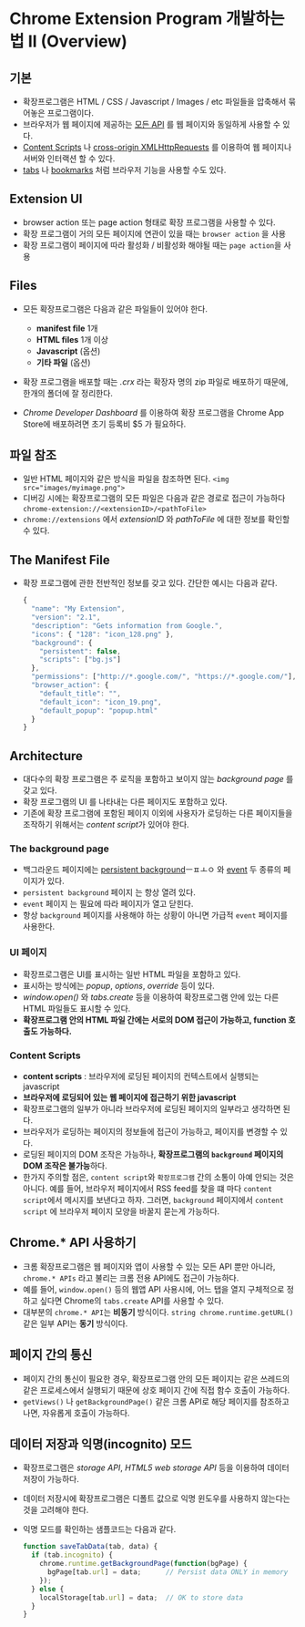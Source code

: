 # Chrome Extension Program 개발하는 법 II (Overview)

## 기본
- 확장프로그램은 HTML / CSS / Javascript / Images / etc 파일들을 압축해서 묶어놓은 프로그램이다.
- 브라우저가 웹 페이지에 제공하는 [모든 API](https://developer.chrome.com/extensions/api_other) 를 웹 페이지와 동일하게 사용할 수 있다.
- [Content Scripts](https://developer.chrome.com/extensions/content_scripts) 나 [cross-origin XMLHttpRequests](https://developer.chrome.com/extensions/xhr) 를 이용하여 웹 페이지나 서버와 인터랙션 할 수 있다.
- [tabs](https://developer.chrome.com/extensions/tabs) 나 [bookmarks](https://developer.chrome.com/extensions/bookmarks) 처럼 브라우저 기능을 사용할 수도 있다.

## Extension UI
- browser action 또는 page action 형태로 확장 프로그램을 사용할 수 있다.
- 확장 프로그램이 거의 모든 페이지에 연관이 있을 때는 `browser action` 을 사용
- 확장 프로그램이 페이지에 따라 활성화 / 비활성화 해야될 때는 `page action`을 사용

## Files
- 모든 확장프로그램은 다음과 같은 파일들이 있어야 한다.
  - **manifest file** 1개
  - **HTML files** 1개 이상
  - **Javascript** (옵션)
  - **기타 파일** (옵션)

- 확장 프로그램을 배포할 때는 *.crx* 라는 확장자 명의 zip 파일로 배포하기 때문에, 한개의 폴더에 잘 정리한다.
- *Chrome Developer Dashboard* 를 이용하여 확장 프로그램을 Chrome App Store에 배포하려면 초기 등록비 $5 가 필요하다.

## 파일 참조
- 일반 HTML 페이지와 같은 방식을 파일을 참조하면 된다. `<img src="images/myimage.png">`
- 디버깅 시에는 확장프로그램의 모든 파일은 다음과 같은 경로로 접근이 가능하다 `chrome-extension://<extensionID>/<pathToFile>`
- `chrome://extensions` 에서 *extensionID* 와 *pathToFile* 에 대한 정보를 확인할 수 있다.

## The Manifest File
- 확장 프로그램에 관한 전반적인 정보를 갖고 있다. 간단한 예시는 다음과 같다.

  ```javascript
  {
    "name": "My Extension",
    "version": "2.1",
    "description": "Gets information from Google.",
    "icons": { "128": "icon_128.png" },
    "background": {
      "persistent": false,
      "scripts": ["bg.js"]
    },
    "permissions": ["http://*.google.com/", "https://*.google.com/"],
    "browser_action": {
      "default_title": "",
      "default_icon": "icon_19.png",
      "default_popup": "popup.html"
    }
  }
  ```

## Architecture
- 대다수의 확장 프로그램은 주 로직을 포함하고 보이지 않는 *background page* 를 갖고 있다.
- 확장 프로그램의 UI 를 나타내는 다른 페이지도 포함하고 있다.
- 기존에 확장 프로그램에 포함된 페이지 이외에 사용자가 로딩하는 다른 페이지들을 조작하기 위해서는 *content script*가 있어야 한다.

### The background page
- 백그라운드 페이지에는 [persistent background](https://developer.chrome.com/extensions/background_pages)ㅡㅍㅗㅇ 와 [event](https://developer.chrome.com/extensions/event_pages) 두 종류의 페이지가 있다.
- `persistent background` 페이지 는 항상 열려 있다.
- `event` 페이지 는 필요에 따라 페이지가 열고 닫힌다.
- 항상 `background` 페이지를 사용해야 하는 상황이 아니면 가급적 `event` 페이지를 사용한다.

### UI 페이지
- 확장프로그램은 UI를 표시하는 일반 HTML 파일을 포함하고 있다.
- 표시하는 방식에는 *popup*, *options*, *override* 등이 있다.
- *window.open()* 와 *tabs.create* 등을 이용하여 확장프로그램 안에 있는 다른 HTML 파일들도 표시할 수 있다.
- **확장프로그램 안의 HTML 파일 간에는 서로의 DOM 접근이 가능하고, function 호출도 가능하다.**

### Content Scripts
- **content scripts** : 브라우저에 로딩된 페이지의 컨텍스트에서 실행되는 javascript
- **브라우저에 로딩되어 있는 웹 페이지에 접근하기 위한 javascript**
- 확장프로그램의 일부가 아니라 브라우저에 로딩된 페이지의 일부라고 생각하면 된다.
- 브라우저가 로딩하는 페이지의 정보들에 접근이 가능하고, 페이지를 변경할 수 있다.
- 로딩된 페이지의 DOM 조작은 가능하나, **확장프로그램의 `background` 페이지의 DOM 조작은 불가능**하다.
- 한가지 주의할 점은, `content script`와 `확장프로그램` 간의 소통이 아예 안되는 것은 아니다. 예를 들어, 브라우저 페이지에서 RSS feed를 찾을 떄 마다 `content script`에서 메시지를 보낸다고 하자. 그러면, `background` 페이지에서 `content script` 에 브라우저 페이지 모양을 바꿀지 묻는게 가능하다.

## Chrome.* API 사용하기
- 크롬 확장프로그램은 웹 페이지와 앱이 사용할 수 있는 모든 API 뿐만 아니라, `chrome.* APIs` 라고 불리는 크롬 전용 API에도 접근이 가능하다.
- 예를 들어, `window.open()` 등의 웹앱 API 사용시에, 어느 탭을 열지 구체적으로 정하고 싶다면 Chrome의 `tabs.create` API를 사용할 수 있다.
- 대부분의 `chrome.* API`는 **비동기** 방식이다. `string chrome.runtime.getURL()` 같은 일부 API는 **동기** 방식이다.

## 페이지 간의 통신
- 페이지 간의 통신이 필요한 경우, 확장프로그램 안의 모든 페이지는 같은 쓰레드의 같은 프로세스에서 실행되기 때문에 상호 페이지 간에 직접 함수 호출이 가능하다.
- `getViews()` 나 `getBackgroundPage()` 같은 크롬 API로 해당 페이지를 참조하고 나면, 자유롭게 호출이 가능하다.

## 데이터 저장과 익명(incognito) 모드
- 확장프로그램은 *storage API*, *HTML5 web storage API* 등을 이용하여 데이터 저장이 가능하다.
- 데이터 저장시에 확장프로그램은 디폴트 값으로 익명 윈도우를 사용하지 않는다는 것을 고려해야 한다.
- 익명 모드를 확인하는 샘플코드는 다음과 같다.

  ```javascript
  function saveTabData(tab, data) {
    if (tab.incognito) {
      chrome.runtime.getBackgroundPage(function(bgPage) {
        bgPage[tab.url] = data;      // Persist data ONLY in memory
      });
    } else {
      localStorage[tab.url] = data;  // OK to store data
    }
  }
  ```
